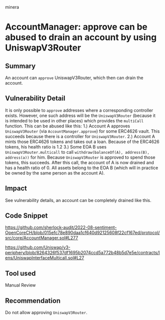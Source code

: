 minera
# AccountManager: approve can be abused to drain an account by using UniswapV3Router

## Summary
An account can `approve` UniswapV3Router, which then can drain the account.

## Vulnerability Detail
It is only possible to `approve` addresses where a corresponding controller exists. However, one such address will be the `UniswapV3Router` (because it is intended to be used in other places) which provides the `multiCall` function. This can be abused like this:
1.) Account A approves `UniswapV3Router` (via `AccountManager.approve`) for some ERC4626 vault. This succeeds because there is a controller for `UniswapV3Router`.
2.) Account A mints those ERC4626 tokens and takes out a loan. Because of the ERC4626 tokens, his health ratio is 1.2
3.) Some EOA B uses `UniswapV3Router.multicall` to call `withdraw(balanceOf(A), address(B), address(a))` for him. Because `UniswapV3Router` is approved to spend those tokens, this succeeds. After this call, the account of A is now drained and has a health ratio of 0. All assets belong to the EOA B (which will in practice be owned by the same person as the account A).

## Impact
See vulnerability details, an account can be completely drained like this.

## Code Snippet
https://github.com/sherlock-audit/2022-08-sentiment-OpenCoreCH/blob/015efc78e890daa1cf640d92125608f22cf167ed/protocol/src/core/AccountManager.sol#L277

https://github.com/Uniswap/v3-periphery/blob/8264326f537df1695b2074ccd5a772b48b5d7e5e/contracts/lens/UniswapInterfaceMulticall.sol#L27

## Tool used

Manual Review

## Recommendation
Do not allow approving `UniswapV3Router`.